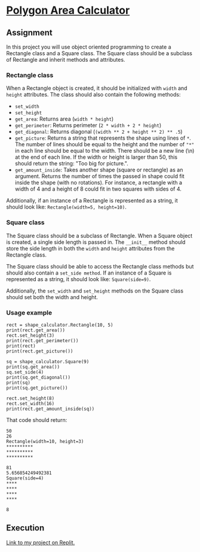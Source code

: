 # [Polygon Area Calculator](https://www.freecodecamp.org/learn/scientific-computing-with-python/scientific-computing-with-python-projects/polygon-area-calculator)

## Assignment

In this project you will use object oriented programming to create a Rectangle class and a Square class. The Square class should be a subclass of Rectangle and inherit methods and attributes.

### Rectangle class

When a Rectangle object is created, it should be initialized with ```width``` and ```height``` attributes. The class should also contain the following methods:

* ```set_width```
* ```set_height```
* ```get_area```: Returns area (```width * height```)
* ```get_perimeter```: Returns perimeter (```2 * width + 2 * height```)
* ```get_diagonal```: Returns diagonal (```(width ** 2 + height ** 2) ** .5```)
* ```get_picture```: Returns a string that represents the shape using lines of ```*```. The number of lines should be equal to the height and the number of ```"*"``` in each line should be equal to the width. There should be a new line (\n) at the end of each line. If the width or height is larger than 50, this should return the string: "Too big for picture.".
* ```get_amount_inside```: Takes another shape (square or rectangle) as an argument. Returns the number of times the passed in shape could fit inside the shape (with no rotations). For instance, a rectangle with a width of 4 and a height of 8 could fit in two squares with sides of 4.

Additionally, if an instance of a Rectangle is represented as a string, it should look like: ```Rectangle(width=5, height=10)```.

### Square class

The Square class should be a subclass of Rectangle. When a Square object is created, a single side length is passed in. The ```__init__``` method should store the side length in both the ```width``` and ```height``` attributes from the Rectangle class.

The Square class should be able to access the Rectangle class methods but should also contain a ```set_side method```. If an instance of a Square is represented as a string, it should look like: ```Square(side=9)```.

Additionally, the ```set_width``` and ```set_height``` methods on the Square class should set both the width and height.

### Usage example

```
rect = shape_calculator.Rectangle(10, 5)
print(rect.get_area())
rect.set_height(3)
print(rect.get_perimeter())
print(rect)
print(rect.get_picture())

sq = shape_calculator.Square(9)
print(sq.get_area())
sq.set_side(4)
print(sq.get_diagonal())
print(sq)
print(sq.get_picture())

rect.set_height(8)
rect.set_width(16)
print(rect.get_amount_inside(sq))
```
That code should return:

```
50
26
Rectangle(width=10, height=3)
**********
**********
**********

81
5.656854249492381
Square(side=4)
****
****
****
****

8
```

## Execution

[Link to my project on Replit.](https://replit.com/@MariaSylwiaR/boilerplate-polygon-area-calculator)
